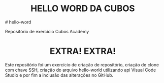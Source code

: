 <h1 align="center">HELLO WORD DA CUBOS</h1>
# hello-word
<p>Repositório de exercício Cubos Academy</p>
<h1 align="center"> EXTRA! EXTRA!  </h1>
<p align="left">
Este repositório foi um exercício de criação de repositório, criação de clone com chave SSH, criação do arquivo hello-world utilizando api Visual Code Studio e por fim a inclusão das alterações no GitHub.
</p>
